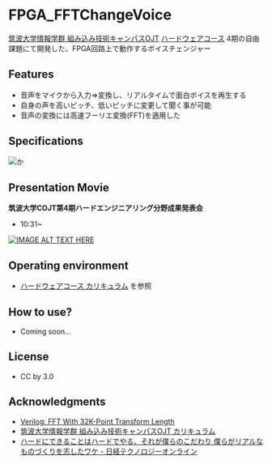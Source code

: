 # FPGA_FFTChangeVoice

 [筑波大学情報学群 組み込み技術キャンパスOJT](http://inf.tsukuba.ac.jp/ET-COJT/) [ハードウェアコース](http://inf.tsukuba.ac.jp/ET-COJT/curriculum/) 4期の自由課題にて開発した、FPGA回路上で動作するボイスチェンジャー

## Features

- 音声をマイクから入力⇒変換し、リアルタイムで面白ボイスを再生する
- 自身の声を高いピッチ、低いピッチに変更して聞く事が可能
- 音声の変換には高速フーリエ変換(FFT)を適用した

## Specifications

![か](https://raw.githubusercontent.com/shartsu/FPGA_FFTChangeVoice/master/images/s1.png)

## Presentation Movie

**筑波大学COJT第4期ハードエンジニアリング分野成果発表会**

* 10:31~

[![IMAGE ALT TEXT HERE](https://raw.githubusercontent.com/shartsu/FPGA_FFTChangeVoice/master/images/mov.png)](https://www.youtube.com/watch?v=R6EtG7UaVgo#t=10m31s)

## Operating environment
-  [ハードウェアコース カリキュラム](http://inf.tsukuba.ac.jp/ET-COJT/curriculum/)  を参照

## How to use?
- Coming soon...

## License
- CC by 3.0

## Acknowledgments
- [Verilog: FFT With 32K-Point Transform Length](http://www.altera.com/support/examples/verilog/ver-fft-32k.htmlt)
- [筑波大学情報学群 組み込み技術キャンパスOJT カリキュラム](http://inf.tsukuba.ac.jp/ET-COJT/curriculum/)
- [ハードにできることはハードでやる、それが僕らのこだわり
僕らがリアルなものづくりを志したワケ - 日経テクノロジーオンライン](
http://techon.nikkeibp.co.jp/article/COLUMN/20141028/385300/)
